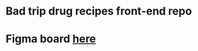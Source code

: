 # Bad trip drug recipes front-end repo

# Figma board [here](https://www.figma.com/file/sW62OnHN6iVu5243V7o3Ht/lviv-hackathon?node-id=0%3A1)
